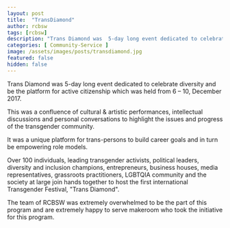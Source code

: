 ```yaml
---
layout: post
title:  "TransDiamond"
author: rcbsw
tags: [rcbsw]
description: "Trans Diamond was  5-day long event dedicated to celebrate diversity and be the platform for active citizenship which was  held from 6 – 10, December 2017."
categories: [ Community-Service ]
image: /assets/images/posts/transdiamond.jpg
featured: false
hidden: false
---
```


Trans Diamond was  5-day long event dedicated to celebrate diversity and be the platform for active citizenship which was  held from 6 – 10, December 2017. 

This was  a confluence of cultural & artistic performances, intellectual discussions and personal conversations to highlight the issues and progress of the transgender community.

It was a unique platform for trans-persons to build career goals and in turn be empowering role models.

Over 100 individuals,  leading transgender activists, political leaders, diversity and inclusion champions, entrepreneurs, business houses, media representatives, grassroots practitioners, LGBTQIA community and the society at large join hands together to host the first international Transgender Festival, "Trans Diamond". 

The team of RCBSW was extremely overwhelmed to be the part of this program and are extremely happy to serve makeroom who took the initiative for this program.
